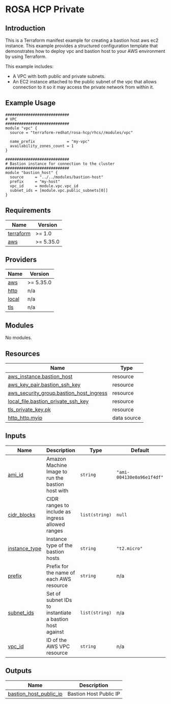 # ROSA HCP Private

## Introduction

This is a Terraform manifest example for creating a bastion host aws ec2 instance. This example provides a structured configuration template that demonstrates how to deploy vpc and bastion host to your AWS environment by using Terraform.

This example includes:
- A VPC with both public and private subnets.
- An EC2 instance attached to the public subnet of the vpc that allows connection to it so it may access the private network from within it.

## Example Usage

```
############################
# VPC
############################
module "vpc" {
  source = "terraform-redhat/rosa-hcp/rhcs//modules/vpc"

  name_prefix              = "my-vpc"
  availability_zones_count = 1
}

############################
# Bastion instance for connection to the cluster
############################
module "bastion_host" {
  source     = "../../modules/bastion-host"
  prefix     = "my-host"
  vpc_id     = module.vpc.vpc_id
  subnet_ids = [module.vpc.public_subnets[0]]
}
```


<!-- BEGIN_AUTOMATED_TF_DOCS_BLOCK -->
## Requirements

| Name | Version |
|------|---------|
| <a name="requirement_terraform"></a> [terraform](#requirement\_terraform) | >= 1.0 |
| <a name="requirement_aws"></a> [aws](#requirement\_aws) | >= 5.35.0 |

## Providers

| Name | Version |
|------|---------|
| <a name="provider_aws"></a> [aws](#provider\_aws) | >= 5.35.0 |
| <a name="provider_http"></a> [http](#provider\_http) | n/a |
| <a name="provider_local"></a> [local](#provider\_local) | n/a |
| <a name="provider_tls"></a> [tls](#provider\_tls) | n/a |

## Modules

No modules.

## Resources

| Name | Type |
|------|------|
| [aws_instance.bastion_host](https://registry.terraform.io/providers/hashicorp/aws/latest/docs/resources/instance) | resource |
| [aws_key_pair.bastion_ssh_key](https://registry.terraform.io/providers/hashicorp/aws/latest/docs/resources/key_pair) | resource |
| [aws_security_group.bastion_host_ingress](https://registry.terraform.io/providers/hashicorp/aws/latest/docs/resources/security_group) | resource |
| [local_file.bastion_private_ssh_key](https://registry.terraform.io/providers/hashicorp/local/latest/docs/resources/file) | resource |
| [tls_private_key.pk](https://registry.terraform.io/providers/hashicorp/tls/latest/docs/resources/private_key) | resource |
| [http_http.myip](https://registry.terraform.io/providers/hashicorp/http/latest/docs/data-sources/http) | data source |

## Inputs

| Name | Description | Type | Default | Required |
|------|-------------|------|---------|:--------:|
| <a name="input_ami_id"></a> [ami\_id](#input\_ami\_id) | Amazon Machine Image to run the bastion host with | `string` | `"ami-004130e0a96e1f4df"` | no |
| <a name="input_cidr_blocks"></a> [cidr\_blocks](#input\_cidr\_blocks) | CIDR ranges to include as ingress allowed ranges | `list(string)` | `null` | no |
| <a name="input_instance_type"></a> [instance\_type](#input\_instance\_type) | Instance type of the bastion hosts | `string` | `"t2.micro"` | no |
| <a name="input_prefix"></a> [prefix](#input\_prefix) | Prefix for the name of each AWS resource | `string` | n/a | yes |
| <a name="input_subnet_ids"></a> [subnet\_ids](#input\_subnet\_ids) | Set of subnet IDs to instantiate a bastion host against | `list(string)` | n/a | yes |
| <a name="input_vpc_id"></a> [vpc\_id](#input\_vpc\_id) | ID of the AWS VPC resource | `string` | n/a | yes |

## Outputs

| Name | Description |
|------|-------------|
| <a name="output_bastion_host_public_ip"></a> [bastion\_host\_public\_ip](#output\_bastion\_host\_public\_ip) | Bastion Host Public IP |
<!-- END_AUTOMATED_TF_DOCS_BLOCK -->